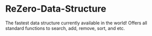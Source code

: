 # ReZero-Data-Structure
The fastest data structure currently available in the world! Offers all standard functions to search, add, remove, sort, and etc.
